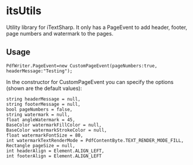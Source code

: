 itsUtils
========

Utility library for iTextSharp. It only has a PageEvent to add header, footer, page numbers and watermark to the pages.

Usage
-----

    PdfWriter.PageEvent=new CustomPageEvent(pageNumbers:true, headerMessage:"Testing");
    
In the constructor for CustomPageEvent you can specify the options (shown are the default values):

    string headerMessage = null,
    string footerMessage = null,
    bool pageNumbers = false,
    string watermark = null,
    float angleWatermark = 45,
    BaseColor watermarkFillColor = null,
    BaseColor watermarkStrokeColor = null,
    float watermarkFontSize = 80,
    int watermarkTextRenderMode = PdfContentByte.TEXT_RENDER_MODE_FILL,
    Rectangle pageSize = null,
    int headerAlign = Element.ALIGN_LEFT,
    int footerAlign = Element.ALIGN_LEFT
    
